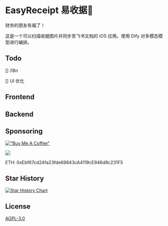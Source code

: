 # EasyReceipt 易收据🧾

财务的朋友有福了！

这是一个可以扫描收据图片并同步至飞书文档的 iOS 应用。使用 Dify 对多模态模型进行编排。

## Todo

[] i18n

[] UI 优化

## Frontend

## Backend


## Sponsoring

[!["Buy Me A Coffee"](https://www.buymeacoffee.com/assets/img/custom_images/orange_img.png)](https://www.buymeacoffee.com/stvlynn)

[![](https://img.shields.io/static/v1?label=Sponsor&message=%E2%9D%A4&logo=GitHub&color=%23fe8e86)](https://github.com/sponsors/stvlynn)


ETH: 0xEbf67cd24fa23fde69843cA4119cE946d8c231F5

## Star History

[![Star History Chart](https://api.star-history.com/svg?repos=stvlynn/twi.am&type=Date)](https://star-history.com/#stvlynn/twi.am&Date)

## License

[AGPL-3.0](./LICENSE)